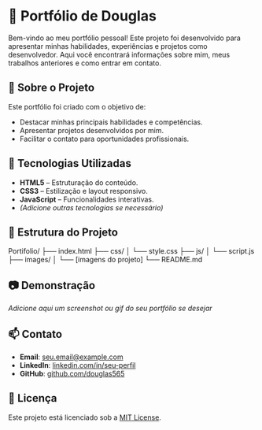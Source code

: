 # 📁 Portfólio de Douglas

Bem-vindo ao meu portfólio pessoal! Este projeto foi desenvolvido para apresentar minhas habilidades, experiências e projetos como desenvolvedor. Aqui você encontrará informações sobre mim, meus trabalhos anteriores e como entrar em contato.

## 🧩 Sobre o Projeto

Este portfólio foi criado com o objetivo de:

- Destacar minhas principais habilidades e competências.
- Apresentar projetos desenvolvidos por mim.
- Facilitar o contato para oportunidades profissionais.

## 🚀 Tecnologias Utilizadas

- **HTML5** – Estruturação do conteúdo.
- **CSS3** – Estilização e layout responsivo.
- **JavaScript** – Funcionalidades interativas.
- *(Adicione outras tecnologias se necessário)*

## 📁 Estrutura do Projeto

Portifolio/
├── index.html
├── css/
│ └── style.css
├── js/
│ └── script.js
├── images/
│ └── [imagens do projeto]
└── README.md

## 📷 Demonstração

*Adicione aqui um screenshot ou gif do seu portfólio se desejar*

## 📫 Contato

- **Email**: [seu.email@example.com](mailto:seu.email@example.com)
- **LinkedIn**: [linkedin.com/in/seu-perfil](https://www.linkedin.com/in/seu-perfil)
- **GitHub**: [github.com/douglas565](https://github.com/douglas565)

## 📄 Licença

Este projeto está licenciado sob a [MIT License](LICENSE).
